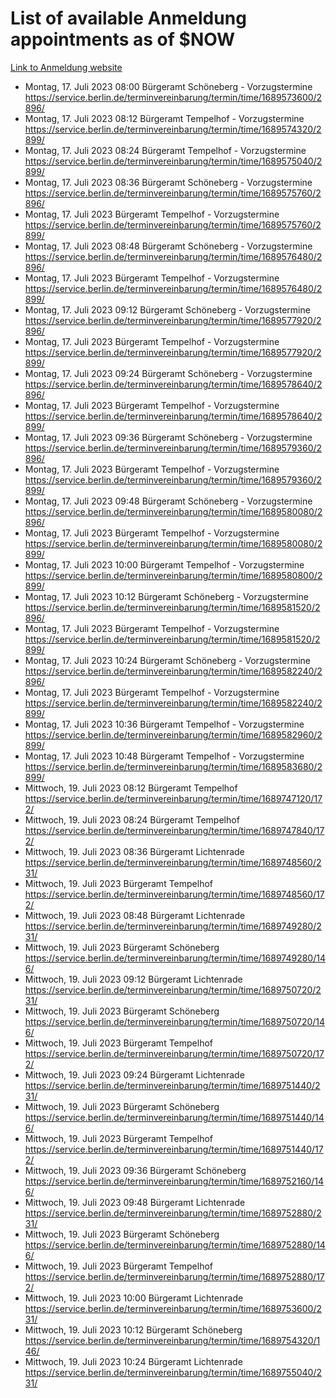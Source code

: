 # List of available Anmeldung appointments as of $NOW
[Link to Anmeldung website](https://service.berlin.de/terminvereinbarung/termin/tag.php?termin=1&anliegen[]=120686&dienstleisterlist=122210,122217,327316,122219,327312,122227,327314,122231,327346,122243,327348,122254,122252,329742,122260,329745,122262,329748,122271,327278,122273,327274,122277,327276,330436,122280,327294,122282,327290,122284,327292,122291,327270,122285,327266,122286,327264,122296,327268,150230,329760,122297,327286,122294,327284,122312,329763,122314,329775,122304,327330,122311,327334,122309,327332,317869,122281,327352,122279,329772,122283,122276,327324,122274,327326,122267,329766,122246,327318,122251,327320,122257,327322,122208,327298,122226,327300&herkunft=http%3A%2F%2Fservice.berlin.de%2Fdienstleistung%2F120686%2F)
- Montag, 17. Juli 2023 08:00 Bürgeramt Schöneberg - Vorzugstermine https://service.berlin.de/terminvereinbarung/termin/time/1689573600/2896/
- Montag, 17. Juli 2023 08:12 Bürgeramt Tempelhof - Vorzugstermine https://service.berlin.de/terminvereinbarung/termin/time/1689574320/2899/
- Montag, 17. Juli 2023 08:24 Bürgeramt Tempelhof - Vorzugstermine https://service.berlin.de/terminvereinbarung/termin/time/1689575040/2899/
- Montag, 17. Juli 2023 08:36 Bürgeramt Schöneberg - Vorzugstermine https://service.berlin.de/terminvereinbarung/termin/time/1689575760/2896/
- Montag, 17. Juli 2023  Bürgeramt Tempelhof - Vorzugstermine https://service.berlin.de/terminvereinbarung/termin/time/1689575760/2899/
- Montag, 17. Juli 2023 08:48 Bürgeramt Schöneberg - Vorzugstermine https://service.berlin.de/terminvereinbarung/termin/time/1689576480/2896/
- Montag, 17. Juli 2023  Bürgeramt Tempelhof - Vorzugstermine https://service.berlin.de/terminvereinbarung/termin/time/1689576480/2899/
- Montag, 17. Juli 2023 09:12 Bürgeramt Schöneberg - Vorzugstermine https://service.berlin.de/terminvereinbarung/termin/time/1689577920/2896/
- Montag, 17. Juli 2023  Bürgeramt Tempelhof - Vorzugstermine https://service.berlin.de/terminvereinbarung/termin/time/1689577920/2899/
- Montag, 17. Juli 2023 09:24 Bürgeramt Schöneberg - Vorzugstermine https://service.berlin.de/terminvereinbarung/termin/time/1689578640/2896/
- Montag, 17. Juli 2023  Bürgeramt Tempelhof - Vorzugstermine https://service.berlin.de/terminvereinbarung/termin/time/1689578640/2899/
- Montag, 17. Juli 2023 09:36 Bürgeramt Schöneberg - Vorzugstermine https://service.berlin.de/terminvereinbarung/termin/time/1689579360/2896/
- Montag, 17. Juli 2023  Bürgeramt Tempelhof - Vorzugstermine https://service.berlin.de/terminvereinbarung/termin/time/1689579360/2899/
- Montag, 17. Juli 2023 09:48 Bürgeramt Schöneberg - Vorzugstermine https://service.berlin.de/terminvereinbarung/termin/time/1689580080/2896/
- Montag, 17. Juli 2023  Bürgeramt Tempelhof - Vorzugstermine https://service.berlin.de/terminvereinbarung/termin/time/1689580080/2899/
- Montag, 17. Juli 2023 10:00 Bürgeramt Tempelhof - Vorzugstermine https://service.berlin.de/terminvereinbarung/termin/time/1689580800/2899/
- Montag, 17. Juli 2023 10:12 Bürgeramt Schöneberg - Vorzugstermine https://service.berlin.de/terminvereinbarung/termin/time/1689581520/2896/
- Montag, 17. Juli 2023  Bürgeramt Tempelhof - Vorzugstermine https://service.berlin.de/terminvereinbarung/termin/time/1689581520/2899/
- Montag, 17. Juli 2023 10:24 Bürgeramt Schöneberg - Vorzugstermine https://service.berlin.de/terminvereinbarung/termin/time/1689582240/2896/
- Montag, 17. Juli 2023  Bürgeramt Tempelhof - Vorzugstermine https://service.berlin.de/terminvereinbarung/termin/time/1689582240/2899/
- Montag, 17. Juli 2023 10:36 Bürgeramt Tempelhof - Vorzugstermine https://service.berlin.de/terminvereinbarung/termin/time/1689582960/2899/
- Montag, 17. Juli 2023 10:48 Bürgeramt Tempelhof - Vorzugstermine https://service.berlin.de/terminvereinbarung/termin/time/1689583680/2899/
- Mittwoch, 19. Juli 2023 08:12 Bürgeramt Tempelhof https://service.berlin.de/terminvereinbarung/termin/time/1689747120/172/
- Mittwoch, 19. Juli 2023 08:24 Bürgeramt Tempelhof https://service.berlin.de/terminvereinbarung/termin/time/1689747840/172/
- Mittwoch, 19. Juli 2023 08:36 Bürgeramt Lichtenrade https://service.berlin.de/terminvereinbarung/termin/time/1689748560/231/
- Mittwoch, 19. Juli 2023  Bürgeramt Tempelhof https://service.berlin.de/terminvereinbarung/termin/time/1689748560/172/
- Mittwoch, 19. Juli 2023 08:48 Bürgeramt Lichtenrade https://service.berlin.de/terminvereinbarung/termin/time/1689749280/231/
- Mittwoch, 19. Juli 2023  Bürgeramt Schöneberg https://service.berlin.de/terminvereinbarung/termin/time/1689749280/146/
- Mittwoch, 19. Juli 2023 09:12 Bürgeramt Lichtenrade https://service.berlin.de/terminvereinbarung/termin/time/1689750720/231/
- Mittwoch, 19. Juli 2023  Bürgeramt Schöneberg https://service.berlin.de/terminvereinbarung/termin/time/1689750720/146/
- Mittwoch, 19. Juli 2023  Bürgeramt Tempelhof https://service.berlin.de/terminvereinbarung/termin/time/1689750720/172/
- Mittwoch, 19. Juli 2023 09:24 Bürgeramt Lichtenrade https://service.berlin.de/terminvereinbarung/termin/time/1689751440/231/
- Mittwoch, 19. Juli 2023  Bürgeramt Schöneberg https://service.berlin.de/terminvereinbarung/termin/time/1689751440/146/
- Mittwoch, 19. Juli 2023  Bürgeramt Tempelhof https://service.berlin.de/terminvereinbarung/termin/time/1689751440/172/
- Mittwoch, 19. Juli 2023 09:36 Bürgeramt Schöneberg https://service.berlin.de/terminvereinbarung/termin/time/1689752160/146/
- Mittwoch, 19. Juli 2023 09:48 Bürgeramt Lichtenrade https://service.berlin.de/terminvereinbarung/termin/time/1689752880/231/
- Mittwoch, 19. Juli 2023  Bürgeramt Schöneberg https://service.berlin.de/terminvereinbarung/termin/time/1689752880/146/
- Mittwoch, 19. Juli 2023  Bürgeramt Tempelhof https://service.berlin.de/terminvereinbarung/termin/time/1689752880/172/
- Mittwoch, 19. Juli 2023 10:00 Bürgeramt Lichtenrade https://service.berlin.de/terminvereinbarung/termin/time/1689753600/231/
- Mittwoch, 19. Juli 2023 10:12 Bürgeramt Schöneberg https://service.berlin.de/terminvereinbarung/termin/time/1689754320/146/
- Mittwoch, 19. Juli 2023 10:24 Bürgeramt Lichtenrade https://service.berlin.de/terminvereinbarung/termin/time/1689755040/231/
